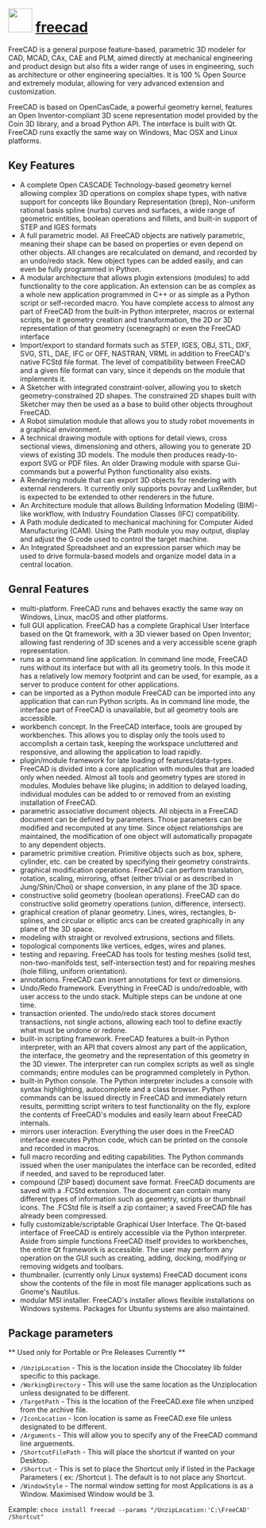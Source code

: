 # <img src="https://cdn.jsdelivr.net/gh/chocolatey-community/chocolatey-coreteampackages@edba4a5849ff756e767cba86641bea97ff5721fe/icons/freecad.svg" width="48" height="48"/> [freecad](https://chocolatey.org/packages/freecad)

FreeCAD is a general purpose feature-based, parametric 3D modeler for CAD, MCAD, CAx, CAE and PLM, aimed directly at mechanical engineering and product design but also fits a wider range of uses in engineering, such as architecture or other engineering specialties. It is 100 % Open Source and extremely modular, allowing for very advanced extension and customization.

FreeCAD is based on OpenCasCade, a powerful geometry kernel, features an Open Inventor-compliant 3D scene representation model provided by the Coin 3D library, and a broad Python API. The interface is built with Qt. FreeCAD runs exactly the same way on Windows, Mac OSX and Linux platforms.


## Key Features

- A complete Open CASCADE Technology-based geometry kernel allowing complex 3D operations on complex shape types, with native support for concepts like Boundary Representation (brep), Non-uniform rational basis spline (nurbs) curves and surfaces, a wide range of geometric entities, boolean operations and fillets, and built-in support of STEP and IGES formats
- A full parametric model. All FreeCAD objects are natively parametric, meaning their shape can be based on properties or even depend on other objects. All changes are recalculated on demand, and recorded by an undo/redo stack. New object types can be added easily, and can even be fully programmed in Python.
- A modular architecture that allows plugin extensions (modules) to add functionality to the core application. An extension can be as complex as a whole new application programmed in C++ or as simple as a Python script or self-recorded macro. You have complete access to almost any part of FreeCAD from the built-in Python interpreter, macros or external scripts, be it geometry creation and transformation, the 2D or 3D representation of that geometry (scenegraph) or even the FreeCAD interface
- Import/export to standard formats such as STEP, IGES, OBJ, STL, DXF, SVG, STL, DAE, IFC or OFF, NASTRAN, VRML in addition to FreeCAD's native FCStd file format. The level of compatibility between FreeCAD and a given file format can vary, since it depends on the module that implements it.
- A Sketcher with integrated constraint-solver, allowing you to sketch geometry-constrained 2D shapes. The constrained 2D shapes built with Sketcher may then be used as a base to build other objects throughout FreeCAD.
- A Robot simulation module that allows you to study robot movements in a graphical environment.
- A technical drawing module with options for detail views, cross sectional views, dimensioning and others, allowing you to generate 2D views of existing 3D models. The module then produces ready-to-export SVG or PDF files. An older Drawing module with sparse Gui-commands but a powerful Python functionality also exists.
- A Rendering module that can export 3D objects for rendering with external renderers. It currently only supports povray and LuxRender, but is expected to be extended to other renderers in the future.
- An Architecture module that allows Building Information Modeling (BIM)-like workflow, with Industry Foundation Classes (IFC) compatibility.
- A Path module dedicated to mechanical machining for Computer Aided Manufacturing (CAM). Using the Path module you may output, display and adjust the G code used to control the target machine.
- An Integrated Spreadsheet and an expression parser which may be used to drive formula-based models and organize model data in a central location.

## Genral Features

- multi-platform. FreeCAD runs and behaves exactly the same way on Windows, Linux, macOS and other platforms.
- full GUI application. FreeCAD has a complete Graphical User Interface based on the Qt framework, with a 3D viewer based on Open Inventor; allowing fast rendering of 3D scenes and a very accessible scene graph representation.
- runs as a command line application. In command line mode, FreeCAD runs without its interface but with all its geometry tools. In this mode it has a relatively low memory footprint and can be used, for example, as a server to produce content for other applications.
- can be imported as a Python module FreeCAD can be imported into any application that can run Python scripts. As in command line mode, the interface part of FreeCAD is unavailable, but all geometry tools are accessible.
- workbench concept. In the FreeCAD interface, tools are grouped by workbenches. This allows you to display only the tools used to accomplish a certain task, keeping the workspace uncluttered and responsive, and allowing the application to load rapidly.
- plugin/module framework for late loading of features/data-types. FreeCAD is divided into a core application with modules that are loaded only when needed. Almost all tools and geometry types are stored in modules. Modules behave like plugins; in addition to delayed loading, individual modules can be added to or removed from an existing installation of FreeCAD.
- parametric associative document objects. All objects in a FreeCAD document can be defined by parameters. Those parameters can be modified and recomputed at any time. Since object relationships are maintained, the modification of one object will automatically propagate to any dependent objects.
- parametric primitive creation. Primitive objects such as box, sphere, cylinder, etc. can be created by specifying their geometry constraints.
- graphical modification operations. FreeCAD can perform translation, rotation, scaling, mirroring, offset (either trivial or as described in Jung/Shin/Choi) or shape conversion, in any plane of the 3D space.
- constructive solid geometry (boolean operations). FreeCAD can do constructive solid geometry operations (union, difference, intersect).
- graphical creation of planar geometry. Lines, wires, rectangles, b-splines, and circular or elliptic arcs can be created graphically in any plane of the 3D space.
- modeling with straight or revolved extrusions, sections and fillets.
- topological components like vertices, edges, wires and planes.
- testing and repairing. FreeCAD has tools for testing meshes (solid test, non-two-manifolds test, self-intersection test) and for repairing meshes (hole filling, uniform orientation).
- annotations. FreeCAD can insert annotations for text or dimensions.
- Undo/Redo framework. Everything in FreeCAD is undo/redoable, with user access to the undo stack. Multiple steps can be undone at one time.
- transaction oriented. The undo/redo stack stores document transactions, not single actions, allowing each tool to define exactly what must be undone or redone.
- built-in scripting framework. FreeCAD features a built-in Python interpreter, with an API that covers almost any part of the application, the interface, the geometry and the  representation of this geometry in the 3D viewer. The interpreter can run complex scripts as well as single commands; entire modules can be programmed completely in Python.
- built-in Python console. The Python interpreter includes a console with syntax highlighting, autocomplete and a class browser. Python commands can be issued directly in FreeCAD and immediately return results, permitting script writers to test functionality on the fly, explore the contents of FreeCAD's modules and easily learn about FreeCAD internals.
- mirrors user interaction. Everything the user does in the FreeCAD interface executes Python code, which can be printed on the console and recorded in macros.
- full macro recording and editing capabilities. The Python commands issued when the user manipulates the interface can be recorded, edited if needed, and saved to be reproduced later.
- compound (ZIP based) document save format. FreeCAD documents are saved with a .FCStd extension. The document can contain many different types of information such as geometry, scripts or thumbnail icons. The .FCStd file is itself a zip container; a saved FreeCAD file has already been compressed.
- fully customizable/scriptable Graphical User Interface. The Qt-based interface of FreeCAD is entirely accessible via the Python interpreter. Aside from simple functions FreeCAD itself provides to workbenches, the entire Qt framework is accessible. The user may perform any operation on the GUI such as creating, adding, docking, modifying or removing widgets and toolbars.
- thumbnailer. (currently only Linux systems) FreeCAD document icons show the contents of the file in most file manager applications such as Gnome's Nautilus.
- modular MSI installer. FreeCAD's installer allows flexible installations on Windows systems. Packages for Ubuntu systems are also maintained.

## Package parameters
** Used only for Portable or Pre Releases Currently **
- `/UnzipLocation` - This is the location inside the Chocolatey lib folder specific to this package.
- `/WorkingDirectory` - This will use the same location as the Unziplocation unless designated to be different.
- `/TargetPath` - This is the location of the FreeCAD.exe file when unziped from the archive file.
- `/IconLocation` - Icon location is same as FreeCAD.exe file unless designated to be different.
- `/Arguments` - This will allow you to specify any of the FreeCAD command line arguements.
- `/ShortcutFilePath` - This will place the shortcut if wanted on your Desktop.
- `/Shortcut` - This is set to place the Shortcut only if listed in the Package Parameters ( ex: /Shortcut ). The default is to not place any Shortcut.
- `/WindowStyle` - The normal window setting for most Applications is as a Window. Maximised Window would be 3.

Example: `choco install freecad --params "/UnzipLocation:'C:\FreeCAD' /Shortcut"`



